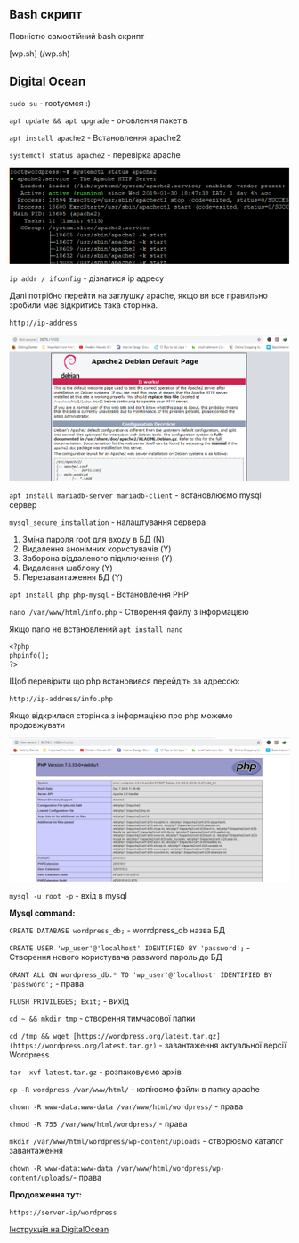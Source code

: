 ## Bash скрипт

Повністю самостійний bash скрипт

[wp.sh] (/wp.sh)

## Digital Ocean

`sudo su` - rootуємся :)

`apt update && apt upgrade` - оновлення пакетів

`apt install apache2` - Встановлення apache2

`systemctl status apache2` - перевірка apache

![apache2-status.png](apache2-status.png)

`ip addr / ifconfig` - дізнатися ip адресу

Далі потрібно перейти на заглушку apache, якщо ви все правильно зробили має відкритись така сторінка.

`http://ip-address`

![apache-web-server-default-page.png](/apache-web-server-default-page.png)

`apt install mariadb-server mariadb-client` - встановлюємо mysql сервер

`mysql_secure_installation` - налаштування сервера

1. Зміна пароля root для входу в БД (N)
2. Видалення анонімних користувачів (Y)
3. Заборона віддаленого підключення (Y)
4. Видалення шаблону (Y)
5. Перезавантаження БД (Y)

`apt install php php-mysql` - Встановлення PHP

`nano /var/www/html/info.php` - Створення файлу з інформацією

Якщо nano не встановлений `apt install nano`

```
<?php
phpinfo();
?>
```

Щоб перевірити що php встановився перейдіть за адресою:

`http://ip-address/info.php`

Якщо відкрилася сторінка з інформацією про php можемо продовжувати

![info-php-webpage.png](info-php-webpage.png)

`mysql -u root -p` - вхід в mysql

**Mysql command:**

`CREATE DATABASE wordpress_db;` - worrdpress_db назва БД

`CREATE USER 'wp_user'@'localhost' IDENTIFIED BY 'password';` - Створення нового користувача password пароль до БД

`GRANT ALL ON wordpress_db.* TO 'wp_user'@'localhost' IDENTIFIED BY 'password';` - права

`FLUSH PRIVILEGES;
Exit;` - вихід

`cd ~ && mkdir tmp` - створення тимчасової папки

`cd /tmp && wget [https://wordpress.org/latest.tar.gz](https://wordpress.org/latest.tar.gz)` - завантаження актуальної версії Wordpress

`tar -xvf latest.tar.gz` - розпаковуємо архів

`cp -R wordpress /var/www/html/` - копіюємо файли в папку apache

`chown -R www-data:www-data /var/www/html/wordpress/` - права

`chmod -R 755 /var/www/html/wordpress/` - права

`mkdir /var/www/html/wordpress/wp-content/uploads` - створюємо каталог завантаження

`chown -R www-data:www-data /var/www/html/wordpress/wp-content/uploads/`- права

**Продовження тут:**

`https://server-ip/wordpress`

[Інструкція на DigitalOcean](https://www.digitalocean.com/community/tutorials/install-wordpress-on-ubuntu)
